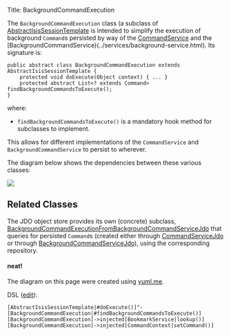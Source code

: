 Title: BackgroundCommandExecution

The `BackgroundCommandExecution` class (a subclass of [AbstractIsisSessionTemplate](./isis-session-template.html) is intended to simplify the execution of background `Command`s persisted by way of the [CommandService](../services/command-context.html) and the [BackgroundCommandService)(../services/background-service.html).  Its signature is:

    public abstract class BackgroundCommandExecution extends AbstractIsisSessionTemplate {
        protected void doExecute(Object context) { ... }
        protected abstract List<? extends Command> findBackgroundCommandsToExecute();
    }

where:

* `findBackgroundCommandsToExecute()` is a mandatory hook method for subclasses to implement.

This allows for different implementations of the `CommandService` and `BackgroundCommandService` to persist to wherever.

The diagram below shows the dependencies between these various classes:

![](http://yuml.me/25343da1)


## Related Classes

The JDO object store provides its own (concrete) subclass, [BackgroundCommandExecutionFromBackgroundCommandServiceJdo](../../components/objectstores/jdo/non-ui/background-command-execution-jdo.html) that queries for persisted `Command`s (created either through [CommandServiceJdo](../../components/objectstores/jdo/services/command-service-jdo.html) or through [BackgroundCommandServiceJdo](../../components/objectstores/jdo/services/background-command-service-jdo.html)), using the corresponding repository.


#### neat!
The diagram on this page were created using [yuml.me](http://yuml.me). 

DSL ([edit](http://yuml.me/edit/25343da1)):

    [AbstractIsisSessionTemplate|#doExecute()]^-[BackgroundCommandExecution|#findBackgroundCommandsToExecute()]
    [BackgroundCommandExecution]->injected[BookmarkService|lookup()]
    [BackgroundCommandExecution]->injected[CommandContext|setCommand()]
